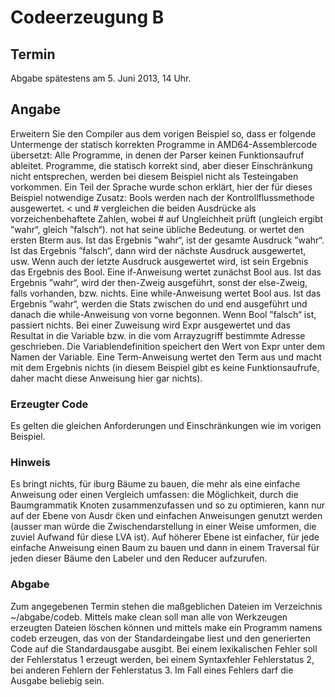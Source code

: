# Codeerzeugung B

## Termin
Abgabe spätestens am 5. Juni 2013, 14 Uhr.

## Angabe
Erweitern Sie den Compiler aus dem vorigen Beispiel so, dass er folgende Untermenge der statisch korrekten Programme in AMD64-Assemblercode übersetzt: Alle Programme, in denen der Parser keinen Funktionsaufruf ableitet.
Programme, die statisch korrekt sind, aber dieser Einschränkung nicht entsprechen, werden bei diesem Beispiel nicht als Testeingaben vorkommen.
Ein Teil der Sprache wurde schon erklärt, hier der für dieses Beispiel notwendige Zusatz:
Bools werden nach der Kontrollflussmethode ausgewertet.
< und # vergleichen die beiden Ausdrücke als vorzeichenbehaftete Zahlen,
wobei # auf Ungleichheit prüft (ungleich ergibt ”wahr“, gleich ”falsch“). not hat seine übliche Bedeutung. or wertet den ersten Bterm aus. Ist das Ergebnis ”wahr“, ist der gesamte Ausdruck ”wahr“. Ist das Ergebnis ”falsch“, dann wird der nächste Ausdruck ausgewertet, usw. Wenn auch der letzte Ausdruck ausgewertet wird, ist sein Ergebnis das Ergebnis des Bool.
Eine if-Anweisung wertet zunächst Bool aus. Ist das Ergebnis ”wahr“, wird der then-Zweig ausgeführt, sonst der else-Zweig, falls vorhanden, bzw. nichts.
Eine while-Anweisung wertet Bool aus. Ist das Ergebnis ”wahr“, werden die Stats zwischen do und end ausgeführt und danach die while-Anweisung von vorne begonnen. Wenn Bool ”falsch“ ist, passiert nichts.
Bei einer Zuweisung wird Expr ausgewertet und das Resultat in die Variable bzw. in die vom Arrayzugriff bestimmte Adresse geschrieben.
Die Variablendefinition speichert den Wert von Expr unter dem Namen der Variable.
Eine Term-Anweisung wertet den Term aus und macht mit dem Ergebnis nichts (in diesem Beispiel gibt es keine Funktionsaufrufe, daher macht diese Anweisung hier gar nichts).

### Erzeugter Code
Es gelten die gleichen Anforderungen und Einschränkungen wie im vorigen Beispiel.

### Hinweis
Es bringt nichts, für iburg Bäume zu bauen, die mehr als eine einfache Anweisung oder einen Vergleich umfassen: die Möglichkeit, durch die Baumgrammatik Knoten zusammenzufassen und so zu optimieren, kann nur auf der Ebene von Ausdr ̈cken und einfachen Anweisungen genutzt werden (ausser man würde die Zwischendarstellung in einer Weise umformen, die zuviel Aufwand für diese LVA ist).
Auf höherer Ebene ist einfacher, für jede einfache Anweisung einen Baum zu bauen und dann in einem Traversal für jeden dieser Bäume den Labeler und den Reducer aufzurufen.

### Abgabe
Zum angegebenen Termin stehen die maßgeblichen Dateien im Verzeichnis ~/abgabe/codeb. Mittels make clean soll man alle von Werkzeugen erzeugten Dateien löschen können und mittels make ein Programm namens codeb erzeugen, das von der Standardeingabe liest und den generierten Code auf die Standardausgabe ausgibt. Bei einem lexikalischen Fehler soll der Fehlerstatus 1 erzeugt werden, bei einem Syntaxfehler Fehlerstatus 2, bei anderen Fehlern der Fehlerstatus 3. Im Fall eines Fehlers darf die Ausgabe beliebig sein.
